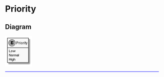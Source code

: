 ﻿# Priority

## Diagram

![Priority.png](./Priority.png "Priority")

<hr style="background: blue;" />
